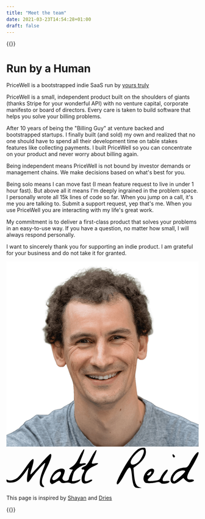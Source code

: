 ```yaml
---
title: "Meet the team"
date: 2021-03-23T14:54:28+01:00
draft: false
---
```


{{<rawhtml>}}
	<div class="relative mx-auto max-w-xl lg:max-w-4xl">
	<div class="mb-4 flex flex-col items-center justify-center gap-y-2 pt-8">
		<div class="mt-9 text-center">
			<h1 class="text-3xl font-bold tracking-tight text-neutral-800 sm:text-5xl">Run by a Human</h1>
			<p class="mx-auto max-w-lg text-lg text-neutral-500 pt-4">PriceWell is a bootstrapped indie SaaS run by <a href="https://twitter.com/Matthew_Reid" class="underline">yours truly</a></p>
		</div>
	</div>
	<div class="prose prose-sm mx-auto max-w-xl pt-12 px-4">
		<p>PriceWell is a small, independent product built on the shoulders of giants (thanks Stripe for your wonderful API) with no venture capital, corporate manifesto or board of directors. Every care is taken to build software that helps you solve your billing problems.</p>
		<p>After 10 years of being the "Billing Guy" at venture backed and bootstrapped startups. I finally built (and sold) my own and realized that no one should have to spend all their development time on table stakes features like collecting payments. I built PriceWell so you can concentrate on your product and never worry about billing again.</p>
		<p>Being independent means PriceWell is not bound by investor demands or management chains. We make decisions based on what's best for you.</p>
		 <p>Being solo means I can move fast (I mean feature request to live in under 1 hour fast). But above all it means I'm deeply ingrained in the problem space. I personally wrote all 15k lines of code so far. When you jump on a call, it's me you are talking to. Submit a support request, yep that's me. When you use PriceWell you are interacting with my life's great work.</p>
		<p>My commitment is to deliver a first-class product that solves your problems in an easy-to-use way. If you have a question, no matter how small, I will always respond personally.</p>
		<p>I want to sincerely thank you for supporting an indie product. I am grateful for your business and do not take it for granted.</p>
		<div class="flex items-center gap-6">
			<img src="/images/matt.png" alt="Matt Reid, Founder of PriceWell" class="w-12 h-12 rounded-full"/>
			<svg class="img-fluid h-6" xmlns="http://www.w3.org/2000/svg" viewBox="1550.81 416.47 1966.76 412.64"><g fill="#000"><g style="transform: none;"><path id="pfu9yVtU7" d="M2856 808 c-7 -13 -17 -57 -20 -98 -10 -117 -24 -119 -82 -11 -44 81 -74 114 -74 79 0 -22 57 -134 109 -215 66 -103 109 -144 152 -146 32 -2 34 0 37 36 4 44 -30 97 -89 142 l-38 28 5 61 c9 91 21 123 52 135 l27 9 -32 1 c-23 1 -37 -5 -47 -21z m43 -243 c31 -27 68 -106 57 -124 -22 -35 -148 93 -132 135 8 22 41 17 75 -11z"></path><path id="pEYuEbkD5" d="M1900 805 c-17 -20 -5 -93 27 -169 13 -32 22 -60 20 -63 -6 -6 -114 115 -143 160 -35 53 -48 48 -41 -15 4 -29 9 -64 12 -78 5 -23 5 -24 -7 -6 -75 110 -110 139 -170 140 -34 1 -43 -3 -46 -18 -3 -15 -1 -16 14 -8 20 11 62 1 96 -22 13 -9 50 -55 83 -103 87 -126 105 -120 61 20 -8 26 -12 47 -7 47 4 0 49 -47 100 -105 51 -58 97 -105 102 -105 20 0 7 55 -35 138 -53 107 -64 156 -40 183 15 16 15 19 2 19 -9 0 -21 -7 -28 -15z"></path><path id="pSToY1jvn" d="M2001 776 c-16 -20 13 -89 51 -121 34 -29 85 -34 95 -9 3 9 -2 32 -11 51 -15 32 -15 38 -3 51 18 17 57 7 57 -14 0 -8 9 -32 20 -54 l20 -39 -23 -3 c-20 -4 -19 -6 14 -26 26 -16 46 -41 67 -85 56 -116 82 -129 37 -19 -14 34 -25 65 -25 68 0 4 13 4 30 1 37 -8 49 9 12 18 -36 9 -91 52 -101 78 -5 12 -12 37 -16 56 -7 33 -6 33 21 29 16 -3 38 -9 48 -13 14 -6 17 -5 11 4 -14 24 -73 43 -95 31 -12 -6 -36 -8 -57 -4 -28 5 -39 3 -49 -10 -11 -16 -14 -16 -45 3 -40 25 -43 25 -58 7z m82 -54 c53 -55 21 -87 -34 -33 -16 16 -29 37 -29 45 0 25 34 19 63 -12z"></path><path id="p16iE0tP4p" d="M2336 778 c-20 -11 -21 -63 -1 -98 18 -32 18 -40 0 -40 -25 0 -17 -21 13 -32 21 -8 39 -31 68 -87 45 -86 76 -111 43 -34 -44 102 -44 96 -4 90 49 -8 44 4 -14 31 -55 25 -81 58 -88 113 -6 42 7 50 49 28 26 -14 39 -1 13 14 -33 20 -61 25 -79 15z"></path><path id="p14hVfFvmS" d="M3129 777 c-10 -10 -22 -12 -44 -6 -16 5 -49 9 -73 9 -36 0 -44 -4 -54 -25 -21 -47 41 -133 89 -123 29 6 17 49 -23 84 -45 38 -34 49 41 39 45 -5 55 -10 64 -33 17 -40 56 -85 70 -81 8 3 2 18 -18 44 -17 22 -31 48 -31 59 0 15 6 17 35 14 19 -2 35 -1 35 3 0 22 -74 34 -91 16z m-99 -97 c13 -24 -2 -27 -24 -4 -20 19 -20 24 -1 24 8 0 19 -9 25 -20z"></path><path id="pTnUQqLBk" d="M3247 778 c-40 -22 -2 -112 60 -142 19 -9 48 -16 66 -16 28 0 35 -6 60 -53 34 -66 73 -114 83 -104 9 9 -21 75 -78 169 -49 82 -49 115 0 110 33 -3 44 11 16 22 -28 11 -47 6 -71 -15 l-22 -22 -33 25 c-43 32 -61 38 -81 26z m82 -64 c28 -25 51 -50 51 -55 0 -17 -57 -9 -84 12 -40 32 -57 89 -26 89 4 0 31 -21 59 -46z"></path><path id="paOL1FYfB" d="M3254 505 c-9 -22 1 -29 15 -11 8 10 9 16 1 21 -5 3 -13 -1 -16 -10z"></path></g></g></svg>
		</div>
		<p class="text-sm">This page is inspired by <a target="_blank" href="https://logsnag.com/run-by-a-human">Shayan</a> and <a target="_blank" href="https://www.useplunk.com/made-by-humans">Dries</a></p>
	</div>
	</div>
{{</rawhtml>}}